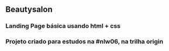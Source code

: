 ## Beautysalon

### Landing Page básica usando html + css

### Projeto criado para estudos na #nlw06, na trilha origin
